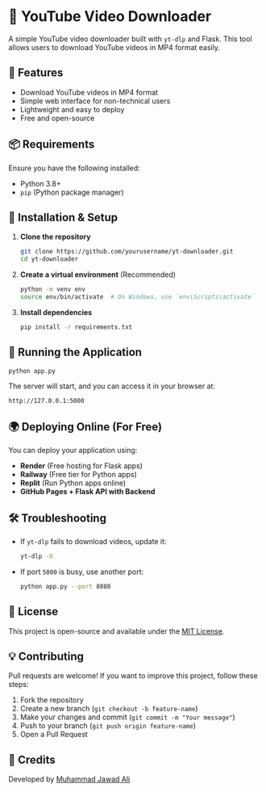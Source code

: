 # 🎥 YouTube Video Downloader

A simple YouTube video downloader built with `yt-dlp` and Flask. This tool allows users to download YouTube videos in MP4 format easily.

## 🚀 Features
- Download YouTube videos in MP4 format
- Simple web interface for non-technical users
- Lightweight and easy to deploy
- Free and open-source

## 📦 Requirements
Ensure you have the following installed:
- Python 3.8+
- `pip` (Python package manager)

## 🔧 Installation & Setup
1. **Clone the repository**
   ```sh
   git clone https://github.com/yourusername/yt-downloader.git
   cd yt-downloader
   ```

2. **Create a virtual environment** (Recommended)
   ```sh
   python -m venv env
   source env/bin/activate  # On Windows, use `env\Scripts\activate`
   ```

3. **Install dependencies**
   ```sh
   pip install -r requirements.txt
   ```

## 🚀 Running the Application
```sh
python app.py
```
The server will start, and you can access it in your browser at:
```
http://127.0.0.1:5000
```

## 🌍 Deploying Online (For Free)
You can deploy your application using:
- **Render** (Free hosting for Flask apps)
- **Railway** (Free tier for Python apps)
- **Replit** (Run Python apps online)
- **GitHub Pages + Flask API with Backend**

## 🛠 Troubleshooting
- If `yt-dlp` fails to download videos, update it:
  ```sh
  yt-dlp -U
  ```
- If port `5000` is busy, use another port:
  ```sh
  python app.py --port 8080
  ```

## 📜 License
This project is open-source and available under the [MIT License](LICENSE).

## 💡 Contributing
Pull requests are welcome! If you want to improve this project, follow these steps:
1. Fork the repository
2. Create a new branch (`git checkout -b feature-name`)
3. Make your changes and commit (`git commit -m "Your message"`)
4. Push to your branch (`git push origin feature-name`)
5. Open a Pull Request

## 🤝 Credits
Developed by [Muhammad Jawad Ali](https://github.com/muhammad-jawad-ali)

